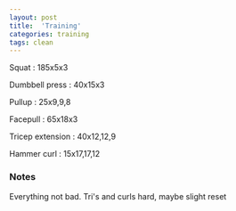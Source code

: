 ```yaml
---
layout: post
title:  'Training'
categories: training
tags: clean
---
```


Squat  :  185x5x3

Dumbbell press  :  40x15x3

Pullup  :  25x9,9,8

Facepull  : 65x18x3

Tricep extension  :  40x12,12,9

Hammer curl  :  15x17,17,12

### Notes

Everything not bad. Tri's and curls hard, maybe slight reset
